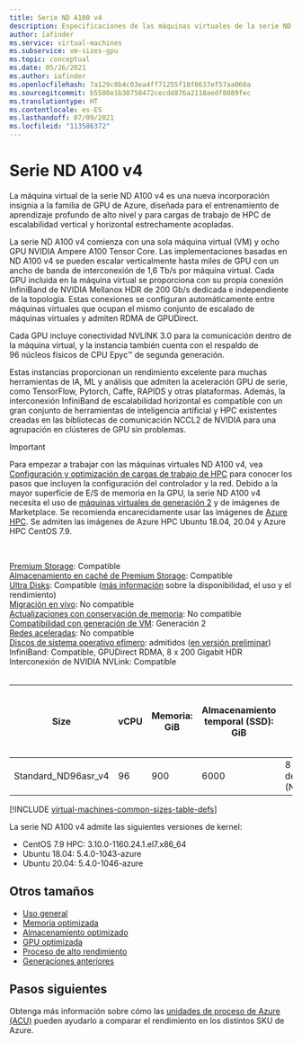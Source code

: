 ```yaml
---
title: Serie ND A100 v4
description: Especificaciones de las máquinas virtuales de la serie ND A100 v4.
author: iafinder
ms.service: virtual-machines
ms.subservice: vm-sizes-gpu
ms.topic: conceptual
ms.date: 05/26/2021
ms.author: iafinder
ms.openlocfilehash: 7a129c8b4c03ea4ff71255f18f0637ef57aa060a
ms.sourcegitcommit: b5508e1b38758472cecdd876a2118aedf8089fec
ms.translationtype: HT
ms.contentlocale: es-ES
ms.lasthandoff: 07/09/2021
ms.locfileid: "113586372"
---
```

# <a name="nd-a100-v4-series"></a>Serie ND A100 v4

La máquina virtual de la serie ND A100 v4 es una nueva incorporación insignia a la familia de GPU de Azure, diseñada para el entrenamiento de aprendizaje profundo de alto nivel y para cargas de trabajo de HPC de escalabilidad vertical y horizontal estrechamente acopladas. 

La serie ND A100 v4 comienza con una sola máquina virtual (VM) y ocho GPU NVIDIA Ampere A100 Tensor Core. Las implementaciones basadas en ND A100 v4 se pueden escalar verticalmente hasta miles de GPU con un ancho de banda de interconexión de 1,6 Tb/s por máquina virtual. Cada GPU incluida en la máquina virtual se proporciona con su propia conexión InfiniBand de NVIDIA Mellanox HDR de 200 Gb/s dedicada e independiente de la topología. Estas conexiones se configuran automáticamente entre máquinas virtuales que ocupan el mismo conjunto de escalado de máquinas virtuales y admiten RDMA de GPUDirect.

Cada GPU incluye conectividad NVLINK 3.0 para la comunicación dentro de la máquina virtual, y la instancia también cuenta con el respaldo de 96 núcleos físicos de CPU Epyc™ de segunda generación.

Estas instancias proporcionan un rendimiento excelente para muchas herramientas de IA, ML y análisis que admiten la aceleración GPU de serie, como TensorFlow, Pytorch, Caffe, RAPIDS y otras plataformas. Además, la interconexión InfiniBand de escalabilidad horizontal es compatible con un gran conjunto de herramientas de inteligencia artificial y HPC existentes creadas en las bibliotecas de comunicación NCCL2 de NVIDIA para una agrupación en clústeres de GPU sin problemas.

> [!IMPORTANT]
> Para empezar a trabajar con las máquinas virtuales ND A100 v4, vea [Configuración y optimización de cargas de trabajo de HPC](./workloads/hpc/configure.md) para conocer los pasos que incluyen la configuración del controlador y la red.
> Debido a la mayor superficie de E/S de memoria en la GPU, la serie ND A100 v4 necesita el uso de [máquinas virtuales de generación 2](./generation-2.md) y de imágenes de Marketplace. Se recomienda encarecidamente usar las imágenes de [Azure HPC](./workloads/hpc/configure.md). Se admiten las imágenes de Azure HPC Ubuntu 18.04, 20.04 y Azure HPC CentOS 7.9.
> 

<br>

[Premium Storage](premium-storage-performance.md): Compatible<br>
[Almacenamiento en caché de Premium Storage](premium-storage-performance.md): Compatible<br>
[Ultra Disks](disks-types.md#ultra-disk): Compatible ([más información](https://techcommunity.microsoft.com/t5/azure-compute/ultra-disk-storage-for-hpc-and-gpu-vms/ba-p/2189312) sobre la disponibilidad, el uso y el rendimiento) <br>
[Migración en vivo](maintenance-and-updates.md): No compatible<br>
[Actualizaciones con conservación de memoria](maintenance-and-updates.md): No compatible<br>
[Compatibilidad con generación de VM](generation-2.md): Generación 2<br>
[Redes aceleradas](../virtual-network/create-vm-accelerated-networking-cli.md): No compatible<br>
[Discos de sistema operativo efímero](ephemeral-os-disks.md): admitidos ([en versión preliminar](ephemeral-os-disks.md#preview---ephemeral-os-disks-can-now-be-stored-on-temp-disks))<br>
InfiniBand: Compatible, GPUDirect RDMA, 8 x 200 Gigabit HDR<br>
Interconexión de NVIDIA NVLink: Compatible<br>
<br>

| Size | vCPU | Memoria: GiB | Almacenamiento temporal (SSD): GiB | GPU | Memoria de GPU: GiB | Discos de datos máx. | Rendimiento máximo del disco sin almacenamiento en la caché: IOPS / MBps | Ancho de banda de red máx. | Nº máx. NIC |
|---|---|---|---|---|---|---|---|---|---|
| Standard_ND96asr_v4 | 96 | 900 | 6000 | 8 GPU A100 de 40 GB (NVLink 3.0) | 40 | 32 | 80 000 / 800 | 24 000 Mbps | 8 |

[!INCLUDE [virtual-machines-common-sizes-table-defs](../../includes/virtual-machines-common-sizes-table-defs.md)] <br>

La serie ND A100 v4 admite las siguientes versiones de kernel: 
- CentOS 7.9 HPC: 3.10.0-1160.24.1.el7.x86_64 <br>
- Ubuntu 18.04: 5.4.0-1043-azure <br>
- Ubuntu 20.04: 5.4.0-1046-azure <br>

## <a name="other-sizes"></a>Otros tamaños

- [Uso general](sizes-general.md)
- [Memoria optimizada](sizes-memory.md)
- [Almacenamiento optimizado](sizes-storage.md)
- [GPU optimizada](sizes-gpu.md)
- [Proceso de alto rendimiento](sizes-hpc.md)
- [Generaciones anteriores](sizes-previous-gen.md)

## <a name="next-steps"></a>Pasos siguientes

Obtenga más información sobre cómo las [unidades de proceso de Azure (ACU)](acu.md) pueden ayudarlo a comparar el rendimiento en los distintos SKU de Azure.
